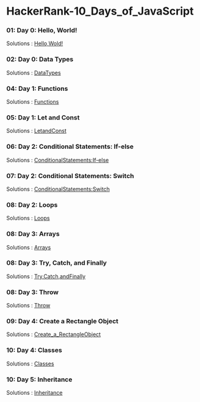 # HackerRank-10_Days_of_JavaScript

### 01: Day 0: Hello, World!
Solutions : [Hello,Wold!](./Day0:Hello,World!.js)
### 02: Day 0: Data Types
Solutions : [DataTypes](./Day0:DataTypes.js)
### 04: Day 1: Functions
Solutions : [Functions](./Day1:Functions.js)
### 05: Day 1: Let and Const
Solutions : [LetandConst](./Day1:LetandConst.js)
### 06: Day 2: Conditional Statements: If-else
Solutions : [ConditionalStatements:If-else](./Day2:ConditionalStatements:If-Else.js)
### 07: Day 2: Conditional Statements: Switch
Solutions : [ConditionalStatements:Switch](./Day2:ConditionalStatements:Switch.js)
### 08: Day 2: Loops
Solutions : [Loops](./Day2:Loops.js)
### 08: Day 3: Arrays
Solutions : [Arrays](./Day3:Arrays.js)
### 08: Day 3: Try, Catch, and Finally
Solutions : [Try,Catch,andFinally](./Day3:Try,Catch,andFinally.js)
### 08: Day 3: Throw
Solutions : [Throw](./Day3:Throw.js)
### 09: Day 4: Create a Rectangle Object
Solutions : [Create_a_RectangleObject](./Day4:Create_a_RectangleObject.js)
### 10: Day 4: Classes
Solutions : [Classes](./Day4:Classes.js)
### 10: Day 5: Inheritance
Solutions : [Inheritance](./Day5:Inheritance.js)
